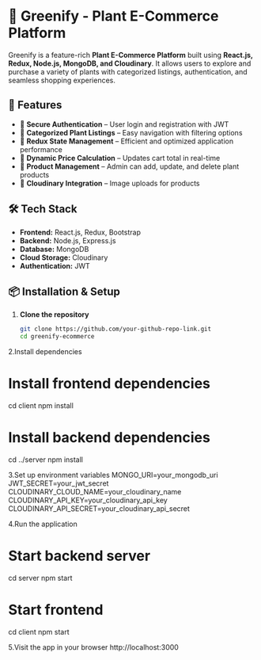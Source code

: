 # 🌿 Greenify - Plant E-Commerce Platform  

Greenify is a feature-rich **Plant E-Commerce Platform** built using **React.js, Redux, Node.js, MongoDB, and Cloudinary**. It allows users to explore and purchase a variety of plants with categorized listings, authentication, and seamless shopping experiences.  

## 🚀 Features  
- 🔹 **Secure Authentication** – User login and registration with JWT  
- 🔹 **Categorized Plant Listings** – Easy navigation with filtering options  
- 🔹 **Redux State Management** – Efficient and optimized application performance  
- 🔹 **Dynamic Price Calculation** – Updates cart total in real-time  
- 🔹 **Product Management** – Admin can add, update, and delete plant products  
- 🔹 **Cloudinary Integration** – Image uploads for products  

## 🛠️ Tech Stack  
- **Frontend:** React.js, Redux, Bootstrap  
- **Backend:** Node.js, Express.js  
- **Database:** MongoDB  
- **Cloud Storage:** Cloudinary  
- **Authentication:** JWT  

## 📦 Installation & Setup  

1. **Clone the repository**  
   ```sh
   git clone https://github.com/your-github-repo-link.git
   cd greenify-ecommerce

2.Install dependencies 
# Install frontend dependencies
cd client
npm install

# Install backend dependencies
cd ../server
npm install

3.Set up environment variables
MONGO_URI=your_mongodb_uri
JWT_SECRET=your_jwt_secret
CLOUDINARY_CLOUD_NAME=your_cloudinary_name
CLOUDINARY_API_KEY=your_cloudinary_api_key
CLOUDINARY_API_SECRET=your_cloudinary_api_secret

4.Run the application

# Start backend server
cd server
npm start

# Start frontend
cd client
npm start

5.Visit the app in your browser
http://localhost:3000

